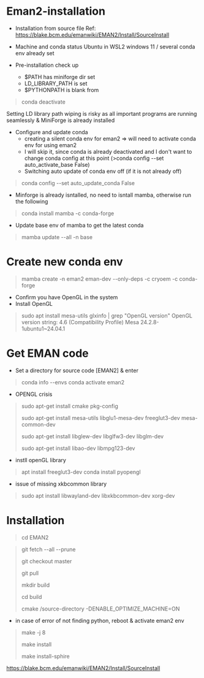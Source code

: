 # Eman2-installation

* Installation from source file
Ref: https://blake.bcm.edu/emanwiki/EMAN2/Install/SourceInstall

* Machine and conda status
Ubuntu in WSL2 windows 11 / several conda env already set

* Pre-installation check up
  - $PATH has miniforge dir set
  - LD_LIBRARY_PATH is set
  - $PYTHONPATH is blank from
>conda deactivate

Setting LD library path wiping is risky as all important programs are running seamlessly &
MiniForge is already installed
* Configure and update conda
  - creating a silent conda env for eman2 => will need to activate conda env for using eman2
  - I will skip it, since conda is already deactivated and I don't want to change conda config at this point
(>conda config --set auto_activate_base False)
  - Switching auto update of conda env off (if it is not already off)
>conda config --set auto_update_conda False
  - Minforge is already isntalled, no need to isntall mamba, otherwise run the following 
>conda install mamba -c conda-forge
- Update base env of mamba to get the latest conda
>mamba update --all -n base
# Create new conda env
>mamba create -n eman2 eman-dev --only-deps -c cryoem -c conda-forge
  - Confirm you have OpenGL in the system
  - Install OpenGL
>sudo apt install mesa-utils
>glxinfo | grep "OpenGL version"
OpenGL version string: 4.6 (Compatibility Profile) Mesa 24.2.8-1ubuntu1~24.04.1

# Get EMAN code
- Set a directory for source code [EMAN2] & enter
>conda info --envs
>conda activate eman2

* OPENGL crisis
>sudo apt-get install cmake pkg-config
>
>sudo apt-get install mesa-utils libglu1-mesa-dev freeglut3-dev mesa-common-dev
>
>sudo apt-get install libglew-dev libglfw3-dev libglm-dev
>
>sudo apt-get install libao-dev libmpg123-dev

- instll openGL library
>apt install freeglut3-dev
>conda install pyopengl
- issue of missing xkbcommon library
>sudo apt install libwayland-dev libxkbcommon-dev xorg-dev

# Installation
>cd EMAN2

>git fetch --all --prune
>
>git checkout master
>
>git pull
>
>mkdir build
>
>cd build
>
>cmake /source-directory -DENABLE_OPTIMIZE_MACHINE=ON
  - in case of error of not finding python, reboot & activate eman2 env
>make -j 8
>
>make install
>
>make install-sphire

https://blake.bcm.edu/emanwiki/EMAN2/Install/SourceInstall



